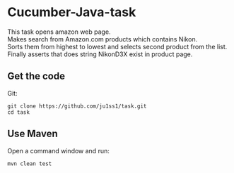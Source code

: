 # Cucumber-Java-task

This task opens amazon web page.<br>
Makes search from Amazon.com products which contains Nikon.<br>
Sorts them from highest to lowest and selects second product from the list.<br>
Finally asserts that does string NikonD3X exist in product page.

## Get the code

Git:

    git clone https://github.com/ju1ss1/task.git
    cd task

## Use Maven

Open a command window and run:

	mvn clean test